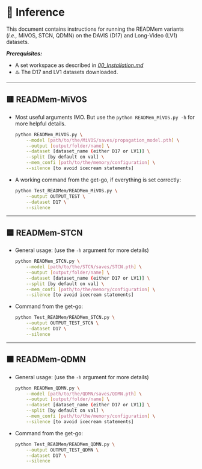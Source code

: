 # :closed_book: Inference

This document contains instructions for running the READMem variants (*i.e.,* MiVOS, STCN, QDMN) on the DAVIS (D17) and Long-Video (LV1) datasets.

***Prerequisites:***
- A set workspace as described in *[00_Installation.md](Installation.md)*
- :hotsprings: The D17 and LV1 datasets downloaded.

---

## 🟥 READMem-MiVOS <a name="MiVOS"></a>
- Most useful arguments IMO. But use the ```python READMem_MiVOS.py -h``` for more helpful details.
  ```bash
  python READMem_MiVOS.py \
      --model [path/to/the/MiVOS/saves/propagation_model.pth] \
      --output [output/folder/name] \
      --dataset [dataset_name (either D17 or LV1)] \
      --split [by default on val] \
      --mem_confi [path/to/the/memory/configuration] \
      --silence [to avoid icecream statements]
  ```
- A working command from the get-go, if everything is set correctly:
  ```bash
  python Test_READMem/READMem_MiVOS.py \
      --output OUTPUT_TEST \
      --dataset D17 \
      --silence
  ```

---

## 🟦 READMem-STCN <a name="STCN"></a>
- General usage: (use the ```-h``` argument for more details)
  ```bash
  python READMem_STCN.py \
      --model [path/to/the/STCN/saves/STCN.pth] \
      --output [output/folder/name] \
      --dataset [dataset_name (either D17 or LV1)] \
      --split [by default on val] \
      --mem_confi [path/to/the/memory/configuration] \
      --silence [to avoid icecream statements]
  ```
- Command from the get-go:
  ```bash
  python Test_READMem/READMem_STCN.py \
      --output OUTPUT_TEST_STCN \
      --dataset D17 \
      --silence
  ```

---

## 🟧 READMem-QDMN <a name="QDMN"></a>
- General usage: (use the ```-h``` argument for more details)
  ```bash
  python READMem_QDMN.py \
      --model [path/to/the/QDMN/saves/QDMN.pth] \
      --output [output/folder/name] \
      --dataset [dataset_name (either D17 or LV1)] \
      --split [by default on val] \
      --mem_confi [path/to/the/memory/configuration] \
      --silence [to avoid icecream statements]
  ```
- Command from the get-go:
  ```bash
  python Test_READMem/READMem_QDMN.py \
      --output OUTPUT_TEST_QDMN \
      --dataset D17 \
      --silence
  ```



